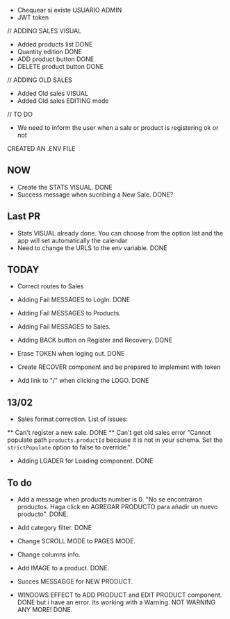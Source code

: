
- Chequear si existe USUARIO ADMIN
- JWT token


// ADDING SALES VISUAL

* Added products list DONE
* Quantity edition DONE
* ADD product button DONE
* DELETE product button DONE

// ADDING OLD SALES

* Added Old sales VISUAL
* Added Old sales EDITING mode

// TO DO

* We need to inform the user when a sale or product is registering ok or not


CREATED AN .ENV FILE



## NOW

* Create the STATS VISUAL. DONE
* Success message when sucribing a New Sale. DONE?


## Last PR
* Stats VISUAL already done. You can choose from the option list and the app will set automatically the calendar
* Need to change the URLS to the env variable. DONE

## TODAY

* Correct routes to Sales

* Adding Fail MESSAGES to LogIn. DONE
* Adding Fail MESSAGES to Products. 
* Adding Fail MESSAGES to Sales. 
* Adding BACK button on Register and Recovery. DONE


* Erase TOKEN when loging out. DONE
* Create RECOVER component and be prepared to implement with token
* Add link to "/" when clicking the LOGO. DONE


## 13/02

* Sales format correction. List of issues:

** Can't register a new sale. DONE
** Can't get old sales error "Cannot populate path `products.productId` because it is not in your schema. Set the `strictPopulate` option to false to override." 

* Adding LOADER for Loading component. DONE


## To do

* Add a message when products number is 0. "No se encontraron productos. Haga click en AGREGAR PRODUCTO para añadir un nuevo producto". DONE.

* Add category filter. DONE        

* Change SCROLL MODE to PAGES MODE.

* Change columns info.

* Add IMAGE to a product. DONE.

* Succes MESSAGGE for NEW PRODUCT.

* WINDOWS EFFECT to ADD PRODUCT and EDIT PRODUCT component. DONE but i have an error. Its working with a Warning. NOT WARNING ANY MORE! DONE.

